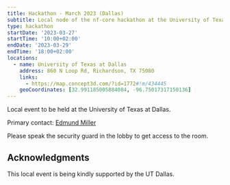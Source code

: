 ```yaml
---
title: Hackathon - March 2023 (Dallas)
subtitle: Local node of the nf-core hackathon at the University of Texas at Dallas.
type: hackathon
startDate: '2023-03-27'
startTime: '10:00+02:00'
endDate: '2023-03-29'
endTime: '18:00+02:00'
locations:
  - name: University of Texas at Dallas
    address: 860 N Loop Rd, Richardson, TX 75080
    links:
      - https://map.concept3d.com/?id=1772#!m/434445
    geoCoordinates: [32.991185005884084, -96.75017317150136]
---
```


Local event to be held at the University of Texas at Dallas.

Primary contact: [<i class="fab fa-slack"></i> Edmund Miller](https://nfcore.slack.com/team/UV41DBFAT)

Please speak the security guard in the lobby to get access to the room.

## Acknowledgments

This local event is being kindly supported by the UT Dallas.
